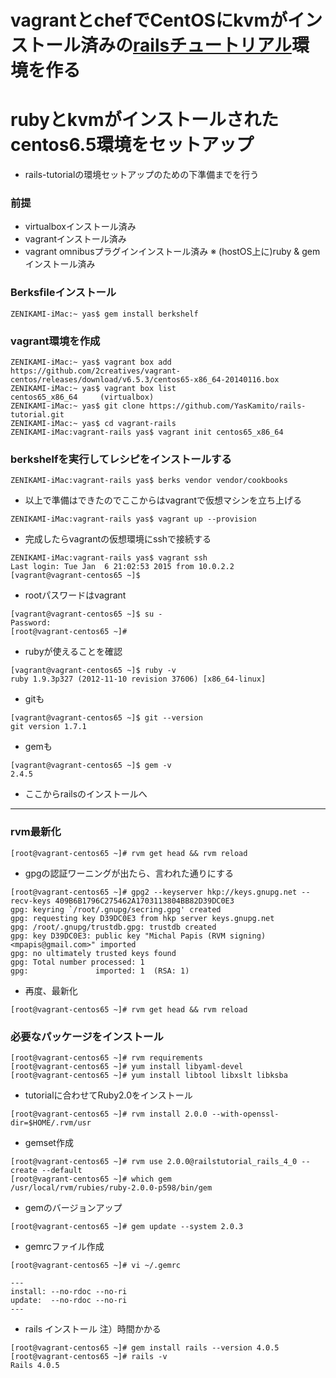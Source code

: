 vagrantとchefでCentOSにkvmがインストール済みの[railsチュートリアル](http://railstutorial.jp/)環境を作る
===

# rubyとkvmがインストールされたcentos6.5環境をセットアップ
* rails-tutorialの環境セットアップのための下準備までを行う

### 前提

* virtualboxインストール済み
* vagrantインストール済み
* vagrant omnibusプラグインインストール済み
※ (hostOS上に)ruby & gemインストール済み


### Berksfileインストール
```
ZENIKAMI-iMac:~ yas$ gem install berkshelf
```
### vagrant環境を作成

```
ZENIKAMI-iMac:~ yas$ vagrant box add https://github.com/2creatives/vagrant-centos/releases/download/v6.5.3/centos65-x86_64-20140116.box
ZENIKAMI-iMac:~ yas$ vagrant box list
centos65_x86_64     (virtualbox)
ZENIKAMI-iMac:~ yas$ git clone https://github.com/YasKamito/rails-tutorial.git
ZENIKAMI-iMac:~ yas$ cd vagrant-rails
ZENIKAMI-iMac:vagrant-rails yas$ vagrant init centos65_x86_64
```

### berkshelfを実行してレシピをインストールする

```
ZENIKAMI-iMac:vagrant-rails yas$ berks vendor vendor/cookbooks
```

* 以上で準備はできたのでここからはvagrantで仮想マシンを立ち上げる

```
ZENIKAMI-iMac:vagrant-rails yas$ vagrant up --provision
```

* 完成したらvagrantの仮想環境にsshで接続する

```
ZENIKAMI-iMac:vagrant-rails yas$ vagrant ssh
Last login: Tue Jan  6 21:02:53 2015 from 10.0.2.2
[vagrant@vagrant-centos65 ~]$

```

* rootパスワードはvagrant

```
[vagrant@vagrant-centos65 ~]$ su -
Password:
[root@vagrant-centos65 ~]#

```

* rubyが使えることを確認

```
[vagrant@vagrant-centos65 ~]$ ruby -v
ruby 1.9.3p327 (2012-11-10 revision 37606) [x86_64-linux]

```

* gitも

```
[vagrant@vagrant-centos65 ~]$ git --version
git version 1.7.1

```

* gemも

```
[vagrant@vagrant-centos65 ~]$ gem -v
2.4.5

```

* ここからrailsのインストールへ

---

### rvm最新化
```
[root@vagrant-centos65 ~]# rvm get head && rvm reload
```

* gpgの認証ワーニングが出たら、言われた通りにする

```
[root@vagrant-centos65 ~]# gpg2 --keyserver hkp://keys.gnupg.net --recv-keys 409B6B1796C275462A1703113804BB82D39DC0E3
gpg: keyring `/root/.gnupg/secring.gpg' created
gpg: requesting key D39DC0E3 from hkp server keys.gnupg.net
gpg: /root/.gnupg/trustdb.gpg: trustdb created
gpg: key D39DC0E3: public key "Michal Papis (RVM signing) <mpapis@gmail.com>" imported
gpg: no ultimately trusted keys found
gpg: Total number processed: 1
gpg:               imported: 1  (RSA: 1)
```

* 再度、最新化

```
[root@vagrant-centos65 ~]# rvm get head && rvm reload

```

### 必要なパッケージをインストール

```
[root@vagrant-centos65 ~]# rvm requirements
[root@vagrant-centos65 ~]# yum install libyaml-devel
[root@vagrant-centos65 ~]# yum install libtool libxslt libksba

```

* tutorialに合わせてRuby2.0をインストール

```
[root@vagrant-centos65 ~]# rvm install 2.0.0 --with-openssl-dir=$HOME/.rvm/usr
```

* gemset作成

```
[root@vagrant-centos65 ~]# rvm use 2.0.0@railstutorial_rails_4_0 --create --default
[root@vagrant-centos65 ~]# which gem
/usr/local/rvm/rubies/ruby-2.0.0-p598/bin/gem
```

* gemのバージョンアップ

```
[root@vagrant-centos65 ~]# gem update --system 2.0.3
```

* gemrcファイル作成

```
[root@vagrant-centos65 ~]# vi ~/.gemrc

---
install: --no-rdoc --no-ri
update:  --no-rdoc --no-ri
---
```

* rails インストール
  注）時間かかる

```
[root@vagrant-centos65 ~]# gem install rails --version 4.0.5
[root@vagrant-centos65 ~]# rails -v
Rails 4.0.5
```


